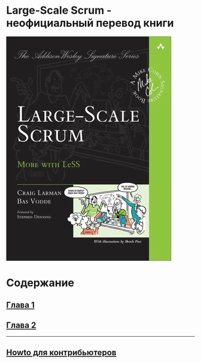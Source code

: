 # Large-Scale Scrum - неофициальный перевод книги

![Книга](/assets/images/cover.jpg)

# Содержание

## [Глава 1](chapter1.md)

## [Глава 2](chapter2.md)

---

## [Howto для контрибьютеров](howto.md)

